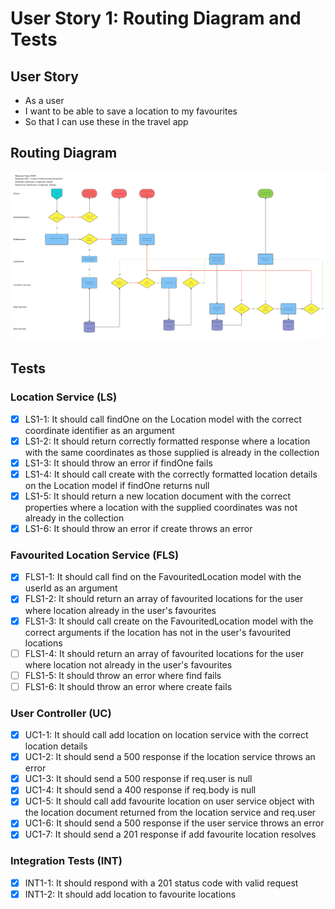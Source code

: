 # User Story 1: Routing Diagram and Tests

## User Story

- As a user
- I want to be able to save a location to my favourites
- So that I can use these in the travel app

## Routing Diagram

![User story 1 Routing diagram](./images/user-story-1-routing-diagram.PNG)

## Tests

### Location Service (LS)

- [x] LS1-1: It should call findOne on the Location model with the correct coordinate identifier as an argument
- [x] LS1-2: It should return correctly formatted response where a location with the same coordinates as those supplied is already in the collection
- [x] LS1-3: It should throw an error if findOne fails
- [x] LS1-4: It should call create with the correctly formatted location details on the Location model if findOne returns null
- [x] LS1-5: It should return a new location document with the correct properties where a location with the supplied coordinates was not already in the collection
- [x] LS1-6: It should throw an error if create throws an error

### Favourited Location Service (FLS)

- [x] FLS1-1: It should call find on the FavouritedLocation model with the userId as an argument
- [x] FLS1-2: It should return an array of favourited locations for the user where location already in the user's favourites
- [x] FLS1-3: It should call create on the FavouritedLocation model with the correct arguments if the location has not in the user's favourited locations
- [ ] FLS1-4: It should return an array of favourited locations for the user where location not already in the user's favourites
- [ ] FLS1-5: It should throw an error where find fails
- [ ] FLS1-6: It should throw an error where create fails

### User Controller (UC)

- [x] UC1-1: It should call add location on location service with the correct location details
- [x] UC1-2: It should send a 500 response if the location service throws an error
- [x] UC1-3: It should send a 500 response if req.user is null
- [x] UC1-4: It should send a 400 response if req.body is null
- [x] UC1-5: It should call add favourite location on user service object with the location document returned from the location service and req.user
- [x] UC1-6: It should send a 500 response if the user service throws an error
- [x] UC1-7: It should send a 201 response if add favourite location resolves

### Integration Tests (INT)

- [x] INT1-1: It should respond with a 201 status code with valid request
- [x] INT1-2: It should add location to favourite locations

